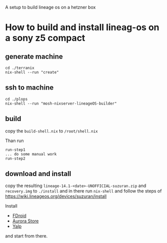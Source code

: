 
A setup to build lineage os on a hetzner box

# How to build and install lineag-os on a sony z5 compact

## generate machine

```
cd ./terranix
nix-shell --run "create"
```

## ssh to machine

```
cd ./plops
nix-shell --run "mosh-nixserver-lineageOS-builder"
```

## build

copy the `build-shell.nix` to `/root/shell.nix`

Than run

```
run-step1
... do some manual work
run-step2
```

## download and install

copy the resulting `lineage-14.1-<date>-UNOFFICIAL-suzuran.zip` and `recovery.img` to `./install`
and in there run `nix-shell` 
and follow the steps of https://wiki.lineageos.org/devices/suzuran/install

Install 

* [FDroid](https://f-droid.org/)
* [Aurora Store](https://f-droid.org/en/packages/com.aurora.store/)
* [Yalp](https://f-droid.org/en/packages/com.github.yeriomin.yalpstore/)

and start from there.
